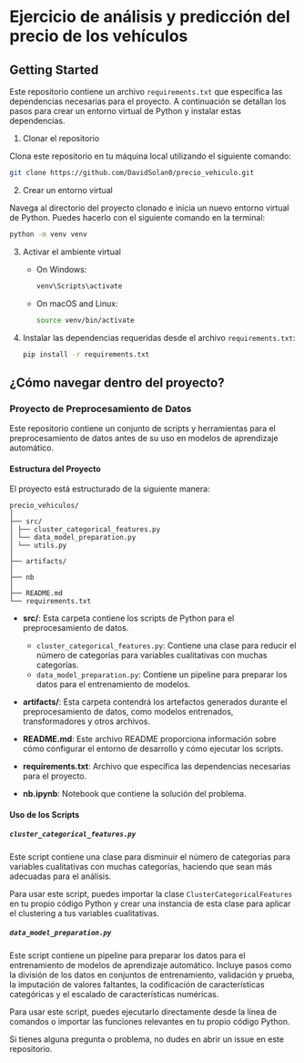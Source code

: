 # Ejercicio de análisis y predicción del precio de los vehículos

## Getting Started

Este repositorio contiene un archivo `requirements.txt` que especifica las dependencias necesarias para el proyecto. A continuación se detallan los pasos para crear un entorno virtual de Python y instalar estas dependencias.

1. Clonar el repositorio

Clona este repositorio en tu máquina local utilizando el siguiente comando:

   ```bash
   git clone https://github.com/DavidSolan0/precio_vehiculo.git
   ```

2. Crear un entorno virtual

Navega al directorio del proyecto clonado e inicia un nuevo entorno virtual de Python. Puedes hacerlo con el siguiente comando en la terminal:

   ```bash
   python -m venv venv
   ```

3. Activar el ambiente virtual

   - On Windows:

     ```bash
     venv\Scripts\activate
     ```

   - On macOS and Linux:

     ```bash
     source venv/bin/activate
     ```

4. Instalar las dependencias requeridas desde el archivo `requirements.txt`:

   ```bash
   pip install -r requirements.txt
   ```

## ¿Cómo navegar dentro del proyecto?

### Proyecto de Preprocesamiento de Datos

Este repositorio contiene un conjunto de scripts y herramientas para el preprocesamiento de datos antes de su uso en modelos de aprendizaje automático.

#### Estructura del Proyecto

El proyecto está estructurado de la siguiente manera:

```
precio_vehiculos/
│
├── src/
│ ├── cluster_categorical_features.py
│ └── data_model_preparation.py
│ └── utils.py
│
├── artifacts/
│
├── nb
│
├── README.md
└── requirements.txt
```

- **src/**: Esta carpeta contiene los scripts de Python para el preprocesamiento de datos.
  - `cluster_categorical_features.py`: Contiene una clase para reducir el número de categorías para variables cualitativas con muchas categorías.
  - `data_model_preparation.py`: Contiene un pipeline para preparar los datos para el entrenamiento de modelos.
  
- **artifacts/**: Esta carpeta contendrá los artefactos generados durante el preprocesamiento de datos, como modelos entrenados, transformadores y otros archivos.

- **README.md**: Este archivo README proporciona información sobre cómo configurar el entorno de desarrollo y cómo ejecutar los scripts.

- **requirements.txt**: Archivo que especifica las dependencias necesarias para el proyecto.

- **nb.ipynb**: Notebook que contiene la solución del problema.

#### Uso de los Scripts

##### `cluster_categorical_features.py`

Este script contiene una clase para disminuir el número de categorías para variables cualitativas con muchas categorías, haciendo que sean más adecuadas para el análisis.

Para usar este script, puedes importar la clase `ClusterCategoricalFeatures` en tu propio código Python y crear una instancia de esta clase para aplicar el clustering a tus variables cualitativas.

##### `data_model_preparation.py`

Este script contiene un pipeline para preparar los datos para el entrenamiento de modelos de aprendizaje automático. Incluye pasos como la división de los datos en conjuntos de entrenamiento, validación y prueba, la imputación de valores faltantes, la codificación de características categóricas y el escalado de características numéricas.

Para usar este script, puedes ejecutarlo directamente desde la línea de comandos o importar las funciones relevantes en tu propio código Python.

Si tienes alguna pregunta o problema, no dudes en abrir un issue en este repositorio.



